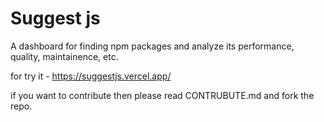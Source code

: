 # Suggest js

A dashboard for finding npm packages and analyze its performance, quality, maintainence, etc.

for try it - https://suggestjs.vercel.app/

if you want to contribute then please read CONTRUBUTE.md and fork the repo.
